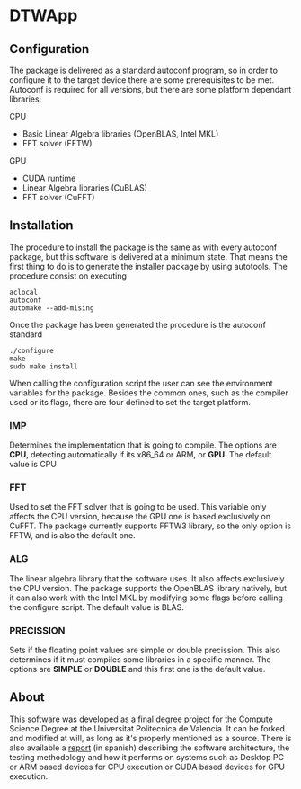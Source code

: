# DTWApp

## Configuration
The package is delivered as a standard autoconf program, so in order to configure it to the target device there are some prerequisites to be met. Autoconf is required for all versions, but there are some platform dependant libraries:

CPU
* Basic Linear Algebra libraries (OpenBLAS, Intel MKL)
* FFT solver (FFTW)

GPU
* CUDA runtime
* Linear Algebra libraries (CuBLAS)
* FFT solver (CuFFT)

## Installation
The procedure to install the package is the same as with every autoconf package, but this software is delivered at a minimum state. That means the first thing to do is to generate the installer package by using autotools. The procedure consist on executing 
```
aclocal
autoconf
automake --add-mising
``` 

Once the package has been generated the procedure is the autoconf standard
```
./configure
make
sudo make install
```

When calling the configuration script the user can see the environment variables for the package. Besides the common ones, such as the compiler used or its flags, there are four defined to set the target platform.

### IMP
Determines the implementation that is going to compile. The options are **CPU**, detecting automatically if its x86_64 or ARM, or **GPU**. The default value is CPU

### FFT
Used to set the FFT solver that is going to be used. This variable only affects the CPU version, because the GPU one is based exclusively on CuFFT. The package currently supports FFTW3 library, so the only option is FFTW, and is also the default one.

### ALG
The linear algebra library that the software uses. It also affects exclusively the CPU version. The package supports the OpenBLAS library natively, but it can also work with the Intel MKL by modifying some flags before calling the configure script. The default value is BLAS.

### PRECISSION
Sets if the floating point values are simple or double precission. This also determines if it must compiles some libraries in a specific manner. The options are **SIMPLE** or **DOUBLE** and this first one is the default value.

## About
This software was developed as a final degree project for the Compute Science Degree at the Universitat Politecnica de Valencia. It can be forked and modified at will, as long as it's properly mentioned as a source.
There is also available a [report](https://riunet.upv.es/bitstream/handle/10251/76389/G%C3%93MEZ%20-%20Un%20aplicaci%C3%B3n%20para%20el%20alineamiento%20de%20partituras%20en%20tiempo%20real..pdf?sequence=1&isAllowed=y) (in spanish) describing the software architecture, the testing methodology and how it performs on systems such as Desktop PC or ARM based devices for CPU execution or CUDA based devices for GPU execution.
